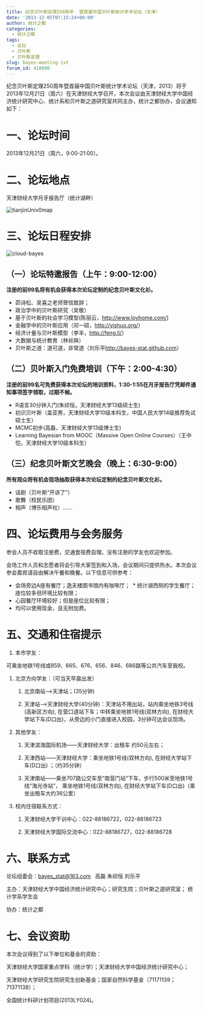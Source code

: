 ```yaml
---
title: 纪念贝叶斯定理250周年  暨首届中国贝叶斯统计学术论坛（天津）
date: '2013-12-05T07:15:24+00:00'
author: 统计之都
categories:
  - 统计之都
tags:
  - 论坛
  - 贝叶斯
  - 贝叶斯定理
slug: bayes-meeting-1st
forum_id: 418990
---
```


纪念贝叶斯定理250周年暨首届中国贝叶斯统计学术论坛（天津，2013）将于2013年12月21日（周六）在天津财经大学召开，本次会议由天津财经大学中国经济统计研究中心、统计系和贝叶斯之道研究室共同主办，统计之都协办，会议通知如下：

# 一、论坛时间

2013年12月21日（周六，9:00-21:00）。

# 二、论坛地点

天津财经大学月牙报告厅（统计湖畔）

![tianjinUniv0map](https://uploads.cosx.org/2013/12/tianjinUniv0map.png)


# 三、论坛日程安排

  ![cloud-bayes](https://uploads.cosx.org/2013/12/cloud-bayes.png)


## （一）论坛特邀报告（上午：9:00-12:00）

**注册的前99名将有机会获得本次论坛定制的纪念贝叶斯文化衫。**

  * 茆诗松、吴喜之老师贺信致辞；
  * 政治学中的贝叶斯研究（吴敬）
  * 基于贝叶斯的社会学习模型(陈丽云，<http://www.loyhome.com/>)
  * 金融学中的贝叶斯应用（邓一硕，<http://yishuo.org/>）
  * 经济计量与贝叶斯模型（李丰，<http://feng.li/>）
  * 大数据与统计教育（林祯舜）
  * 贝叶斯之道：道可道，非常道（刘乐平<http://bayes-stat.github.com>）

## （二）贝叶斯入门免费培训（下午：2:00-4:30）

**注册的前99名可免费获得本次论坛的培训资料，1:30-1:55在月牙报告厅凭邮件通知事项签字领取，过期不候。**

  * R语言30分钟入门(朱祁恒，天津财经大学13级硕士生)
  * 初识贝叶斯（盖亚男，天津财经大学10级本科生，中国人民大学14级推荐免试硕士生）
  * MCMC初步(高磊，天津财经大学13级博士生)
  * Learning Bayesian from MOOC（Massive Open Online Courses）（王中恺，天津财经大学10级本科生）

## （三）纪念贝叶斯文艺晚会（晚上：6:30-9:00）

**所有观众将有机会现场抽取获得本次论坛定制的纪念贝叶斯文化衫。**

  * 话剧（贝叶斯“开讲了”）
  * 歌舞（校民乐团）
  * 相声（博乐相声社）……

# 四、论坛费用与会务服务

参会人员不收取注册费，交通食宿费自理。没有注册的学友也欢迎参加。

会场工作人员和志愿者将会引导大家签到和入场，会议期间只提供热水。本次会议参会嘉宾请自由解决午餐和晚餐。以下信息可供参考：

  * 会场旁边A座有餐厅；逸夫楼图书馆内有咖啡厅；
  * 统计湖西侧的学生餐厅；座位较多但环境比较有限；
  * 心园餐厅环境较好；但是座位比较有限；
  * 均可以使用现金，且无附加费。

# 五、交通和住宿提示

1. 本市学友：

可乘坐地铁1号线或859、665、676、656、846、686路等公共汽车至我校。

1. 北京方向学友：（可当天早晨出发）

   1. 北京南站——>天津站；(35分钟)

   1. 天津站——>天津财经大学(40分钟)：天津站不用出站，站内乘坐地铁3号线(高新区方向), 在营口道站下车；中转乘坐地铁1号线(双林方向), 在财经大学站下车(D口出)，从旁边的小门直接进入校园，3分钟可达会议现场。

1. 其他学友：

   1. 天津滨海国际机场——天津财经大学：出租车 约50元左右；

   1. 天津西站——天津财经大学：乘坐地铁1号线(双林方向), 在财经大学站下车(D口出) ；（约35分钟）

   1. 天津南站——乘坐707路公交车至“南营门站”下车，步行500米至地铁1号线“海光寺站”， 乘坐地铁1号线(双林方向), 在财经大学站下车(D口出)（乘坐出租车大约36公里）

1. 校内住宿联系方式：

   1. 天津财经大学干训中心：022-88186722，022-88186723
 
   1. 天津财经大学国际交流中心：022-88186727，022-88186728

# 六、联系方式

论坛组委会：bayes_stat@163.com   高磊 朱祁恒 刘乐平

主办：天津财经大学中国经济统计研究中心；研究生院；贝叶斯之道研究室； 统计学系学生会

协办：统计之都

# 七、会议资助

本次会议得到了以下单位和基金的资助：

天津财经大学国家重点学科（统计学）；天津财经大学中国经济统计研究中心；

天津财经大学研究生院研究生创新基金；国家自然科学基金（71171139；71371138）；

全国统计科研计划项目(2013LY024)。
